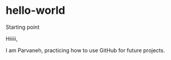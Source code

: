 # hello-world
Starting point

Hiiiii,

I am Parvaneh, practicing how to use GitHub for future projects.

